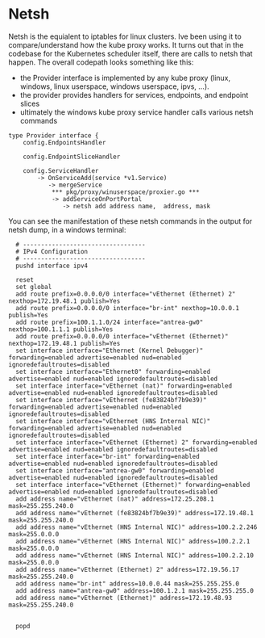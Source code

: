 # Netsh

Netsh is the equialent to iptables for linux clusters.  Ive been using it to compare/understand how the kube proxy works.  It turns out that in the codebase
for the Kubernetes scheduler itself, there are calls to netsh that happen.  The overall codepath looks something like this:

- the Provider interface is implemented by any kube proxy (linux, windows, linux userspace, windows userspace, ipvs, ...).
- the provider provides handlers for services, endpoints, and endpoint slices
- ultimately the windows kube proxy service handler calls various netsh commands

```
type Provider interface {
    config.EndpointsHandler

    config.EndpointSliceHandler
        
    config.ServiceHandler
        -> OnServiceAdd(service *v1.Service)
           -> mergeService
            *** pkg/proxy/winuserspace/proxier.go *** 
            -> addServiceOnPortPortal
               -> netsh add address name,  address, mask
```

You can see the manifestation of these netsh commands in the output for netsh dump, in a windows terminal:

```
  # ----------------------------------
  # IPv4 Configuration
  # ----------------------------------
  pushd interface ipv4

  reset
  set global
  add route prefix=0.0.0.0/0 interface="vEthernet (Ethernet) 2" nexthop=172.19.48.1 publish=Yes
  add route prefix=0.0.0.0/0 interface="br-int" nexthop=10.0.0.1 publish=Yes
  add route prefix=100.1.1.0/24 interface="antrea-gw0" nexthop=100.1.1.1 publish=Yes
  add route prefix=0.0.0.0/0 interface="vEthernet (Ethernet)" nexthop=172.19.48.1 publish=Yes
  set interface interface="Ethernet (Kernel Debugger)" forwarding=enabled advertise=enabled nud=enabled ignoredefaultroutes=disabled
  set interface interface="Ethernet0" forwarding=enabled advertise=enabled nud=enabled ignoredefaultroutes=disabled
  set interface interface="vEthernet (nat)" forwarding=enabled advertise=enabled nud=enabled ignoredefaultroutes=disabled
  set interface interface="vEthernet (fe83824bf7b9e39)" forwarding=enabled advertise=enabled nud=enabled ignoredefaultroutes=disabled
  set interface interface="vEthernet (HNS Internal NIC)" forwarding=enabled advertise=enabled nud=enabled ignoredefaultroutes=disabled
  set interface interface="vEthernet (Ethernet) 2" forwarding=enabled advertise=enabled nud=enabled ignoredefaultroutes=disabled
  set interface interface="br-int" forwarding=enabled advertise=enabled nud=enabled ignoredefaultroutes=disabled
  set interface interface="antrea-gw0" forwarding=enabled advertise=enabled nud=enabled ignoredefaultroutes=disabled
  set interface interface="vEthernet (Ethernet)" forwarding=enabled advertise=enabled nud=enabled ignoredefaultroutes=disabled
  add address name="vEthernet (nat)" address=172.25.208.1 mask=255.255.240.0
  add address name="vEthernet (fe83824bf7b9e39)" address=172.19.48.1 mask=255.255.240.0
  add address name="vEthernet (HNS Internal NIC)" address=100.2.2.246 mask=255.0.0.0 
  add address name="vEthernet (HNS Internal NIC)" address=100.2.2.1 mask=255.0.0.0
  add address name="vEthernet (HNS Internal NIC)" address=100.2.2.10 mask=255.0.0.0
  add address name="vEthernet (Ethernet) 2" address=172.19.56.17 mask=255.255.240.0
  add address name="br-int" address=10.0.0.44 mask=255.255.255.0
  add address name="antrea-gw0" address=100.1.2.1 mask=255.255.255.0
  add address name="vEthernet (Ethernet)" address=172.19.48.93 mask=255.255.240.0


  popd
```

